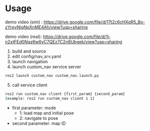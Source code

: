 # Usage

demo video (sim) : https://drive.google.com/file/d/1Tt2c6cHXqR5_8o-zYrpyNigNpXnME4Ah/view?usp=sharing

demo video (real): https://drive.google.com/file/d/1j-n2xtFEd0NqzKw6yC7QEz7C2n8Ubgek/view?usp=sharing

1. build and source 
2. edit config/nav_srv.yaml
3. launch navigation
4. launch custom_nav service server

```bash
ros2 launch custom_nav custom_nav.launch.py 
```

5. call service client

```bash
ros2 run custom_nav client {first_param} {second_param}
(example: ros2 run custom_nav client 1 1)
```

- first parameter: mode
    - 1: load map and initial pose
    - 2: navigate to pose
- second parameter: map ID
